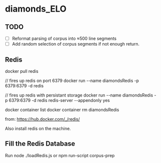 # diamonds_ELO

## TODO

- [ ] Reformat parsing of corpus into ≈500 line segments
- [ ] Add random selection of corpus segments if not enough return.
 
## Redis

docker pull redis

// fires up redis on port 6379
docker run --name diamondsRedis -p 6379:6379 -d redis

// fires up redis with persistant storage
docker run --name diamondsRedis -p 6379:6379 -d redis redis-server --appendonly yes

docker container list
docker container rm diamondsRedis

from: https://hub.docker.com/_/redis/

Also install redis on the machine.

## Fill the Redis Database

Run node ./loadRedis.js
or 
npm run-script corpus-prep


